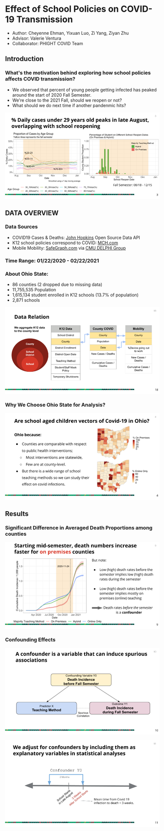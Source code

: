 

# Effect of School Policies on COVID-19 Transmission

- Author: Cheyenne Ehman, Yixuan Luo, Zi Yang, Ziyan Zhu
- Advisor: Valerie Ventura
- Collaborator: PHIGHT COVID Team

## Introduction

### What's the motivation behind exploring how school policies affects COVID transmission?
- We observed that percent of young people getting infected has peaked around the start of 2020 Fall Semester.
- We're close to the 2021 Fall, should we reopen or not? 
- What should we do next time if another pandenmic hits?

![Why schools](https://github.com/alexazhu/36726-PIGHT-COVID/blob/cdae234f25759a6ec7d711e9b3a9881be81d02b5/Presentation%20Slides/2.png)


## DATA OVERVIEW

### Data Sources
- COVID19 Cases & Deaths: [John Hopkins](https://coronavirus.jhu.edu/covid-19-daily-video) Open Source Data API
- K12 school policies correspond to COVID: [MCH.com](https://www.mchdata.com/covid19/schoolclosings)
- Mobile Mobility:  [SafeGraph.com](https://www.safegraph.com/) via [CMU DELPHI Group](https://delphi.cmu.edu/covidcast/) 

### Time Range: 01/22/2020 - 02/22/2021

### About Ohio State:
- 86 counties (2 dropped due to missing data)
- 11,755,535 Population 
- 1,615,134 student enrolled in K12 schools (13.7% of population)
- 2,871 schools

![Data Relation](https://github.com/alexazhu/36726-PIGHT-COVID/blob/1f7f1b266ffb68fe20fe465aa7d576b5bb345a20/Presentation%20Slides/1.png)

### Why We Choose Ohio State for Analysis?

![Why ohio](https://github.com/alexazhu/36726-PIGHT-COVID/blob/1f7f1b266ffb68fe20fe465aa7d576b5bb345a20/Presentation%20Slides/3.png)

## Results

### Significant Difference in Averaged Death Proportions among counties

![teaching difference](https://github.com/alexazhu/36726-PIGHT-COVID/blob/1f7f1b266ffb68fe20fe465aa7d576b5bb345a20/Presentation%20Slides/4.png)

### Confounding Effects

![teaching difference](https://github.com/alexazhu/36726-PIGHT-COVID/blob/1f7f1b266ffb68fe20fe465aa7d576b5bb345a20/Presentation%20Slides/5.png)

![teaching difference](https://github.com/alexazhu/36726-PIGHT-COVID/blob/1f7f1b266ffb68fe20fe465aa7d576b5bb345a20/Presentation%20Slides/6.png)
